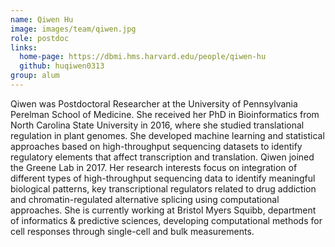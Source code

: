```yaml
---
name: Qiwen Hu
image: images/team/qiwen.jpg
role: postdoc
links:
  home-page: https://dbmi.hms.harvard.edu/people/qiwen-hu
  github: huqiwen0313
group: alum
---
```


Qiwen was Postdoctoral Researcher at the University of Pennsylvania Perelman School of Medicine.
She received her PhD in Bioinformatics from North Carolina State University in 2016, where she studied translational regulation in plant genomes.
She developed machine learning and statistical approaches based on high-throughput sequencing datasets to identify regulatory elements that affect transcription and translation.
Qiwen joined the Greene Lab in 2017. Her research interests focus on integration of different types of high-throughput sequencing data to identify meaningful biological patterns, key transcriptional regulators related to drug addiction and chromatin-regulated alternative splicing using computational approaches. She is currently working at Bristol Myers Squibb, department of informatics & predictive sciences, developing computational methods for cell responses through single-cell and bulk measurements.
